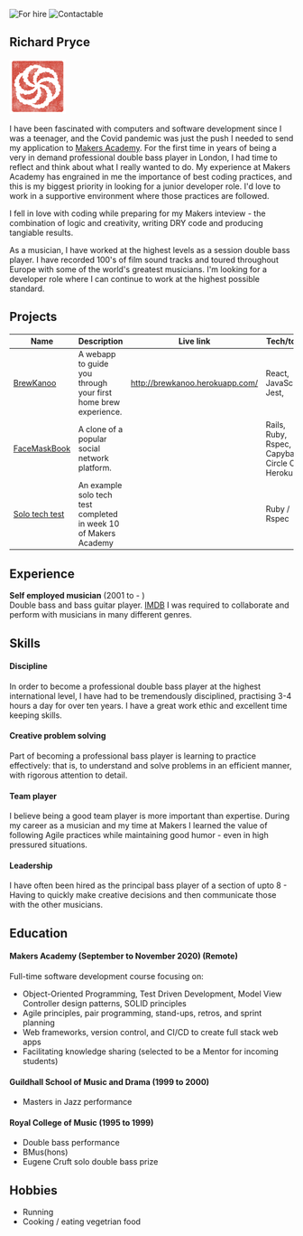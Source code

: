 ![For hire](https://img.shields.io/badge/Available_for_hire-Yes-brightgreen)
![Contactable](https://img.shields.io/badge/Contactable-For_sure-9cf)
## Richard Pryce
<a href="https://www.codewars.com/users/prycey77"><img src="images/codewars.png" width="100" alt="Codewars"></a>

I have been fascinated with computers and software development since I was a teenager, and the Covid pandemic was just the push I needed to send my application to [Makers Academy](https://makers.tech/). For the first time in years of being a very in demand professional double bass player in London, I had time to reflect and think about what I really wanted to do. My experience at Makers Academy has engrained in me the importance of best coding practices, and this is my biggest priority in looking for a junior developer role. I'd love to work in a supportive environment where those practices are followed. 

I fell in love with coding while preparing for my Makers inteview - the combination of logic and creativity, writing DRY code and producing tangiable results. 

As a musician, I have worked at the highest levels as a session double bass player. I have recorded 100's of film sound tracks and toured throughout Europe with some of the world's greatest musicians. I'm looking for a developer role where I can continue to work at the highest possible standard.


## Projects

| Name       | Description   | Live link  | Tech/tools  |
| -----     | ------     |-----      |---------     |
| [BrewKanoo](https://github.com/cfujiname/brewkanoo) | A webapp to guide you through your first home brew experience. | http://brewkanoo.herokuapp.com/ | React, JavaScript, Jest, |
| [FaceMaskBook](https://github.com/prycey77/FacemaskBook) | A clone of a popular social network platform. |  | Rails, Ruby, Rspec, Capybara, Circle CI, Heroku|
| [Solo tech test](https://github.com/prycey77/Bank-techtest) | An example solo tech test completed in week 10 of Makers Academy | | Ruby / Rspec|




## Experience

**Self employed musician** (2001 to - )  
Double bass and bass guitar player.
[IMDB](https://www.imdb.com/name/nm8874503/)
I was required to collaborate and perform with musicians in many different genres.  


## Skills

#### Discipline

In order to become a professional double bass player at the highest international level, I have had to be tremendously disciplined, practising 3-4 hours a day for over ten years. I have a great work ethic and excellent time keeping skills.

#### Creative problem solving

Part of becoming a professional bass player is learning to practice effectively: that is, to understand and solve problems in an efficient manner, with rigorous attention to detail.

#### Team player

I believe being a good team player is more important than expertise. During my career as a musician and my time at Makers I learned the value of following Agile practices while maintaining good humor - even in high pressured situations.

#### Leadership

I have often been hired as the principal bass player of a section of upto 8 - Having to quickly make creative decisions and then communicate those with the other musicians. 

## Education

#### Makers Academy (September to November 2020) (Remote)

Full-time software development course focusing on:	
- Object-Oriented Programming, Test Driven Development, Model View Controller design patterns, SOLID principles
- Agile principles, pair programming, stand-ups, retros, and sprint planning
- Web frameworks, version control, and CI/CD to create full stack web apps
- Facilitating knowledge sharing (selected to be a Mentor for incoming students)

#### Guildhall School of Music and Drama (1999 to 2000)

  - Masters in Jazz performance

#### Royal College of Music (1995 to 1999)

- Double bass performance
- BMus(hons)
- Eugene Cruft solo double bass prize




## Hobbies

- Running
- Cooking / eating vegetrian food
